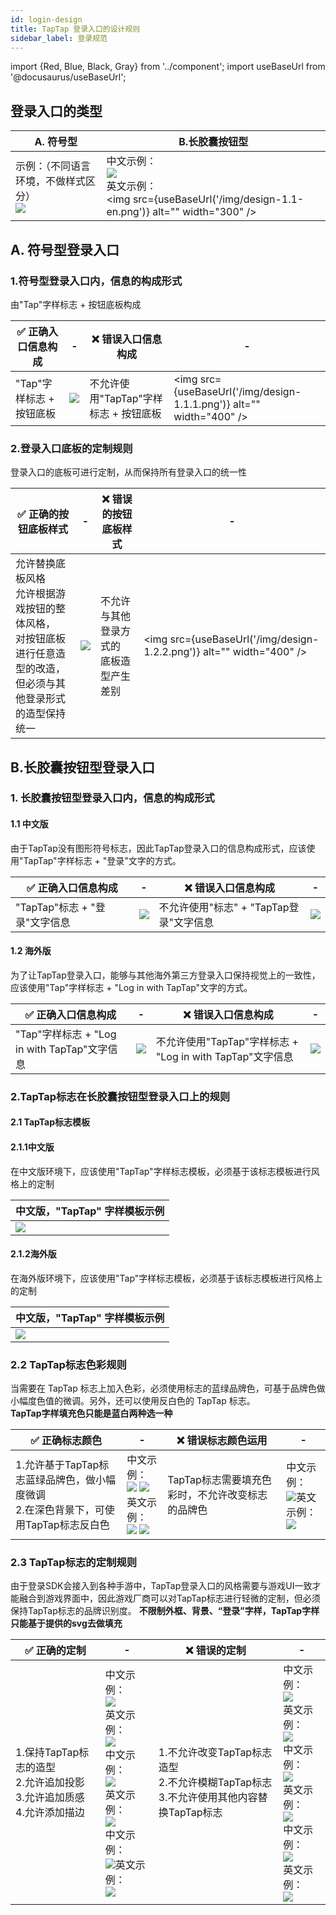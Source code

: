 ```yaml
---
id: login-design
title: TapTap 登录入口的设计规则
sidebar_label: 登录规范
---
```

import {Red, Blue, Black, Gray} from '../component';
import useBaseUrl from '@docusaurus/useBaseUrl';

## 登录入口的类型

A. 符号型| B.长胶囊按钮型 | 
| ------ | ------ |
| 示例：（不同语言环境，不做样式区分）<br/>![](/img/design-1.1.0.png)   |中文示例：<br/>![](/img/design-1.1.png)<br/> 英文示例：<br/> <img src={useBaseUrl('/img/design-1.1-en.png')} alt="" width="300" />|


## A. 符号型登录入口

### 1.符号型登录入口内，信息的构成形式
由"Tap"字样标志 + 按钮底板构成

✅ 正确入口信息构成 |- | ❌ 错误入口信息构成 | -|
| ------ | ------ |------ |------ |
| <Blue>"Tap"字样标志   +   按钮底板</Blue>   |![](/img/design-1.1.0.png) |<Red> 不允许使用"TapTap"字样标志  +  按钮底板 </Red>  |<img src={useBaseUrl('/img/design-1.1.1.png')} alt="" width="400" /> 



### 2.登录入口底板的定制规则
登录入口的底板可进行定制，从而保持所有登录入口的统一性

✅ 正确的按钮底板样式 |- | ❌ 错误的按钮底板样式 | -|
| ------ | ------ |------ |------ |
| <Blue>允许替换底板风格<br/>允许根据游戏按钮的整体风格，<br/>对按钮底板进行任意造型的改造，<br/>但必须与其他登录形式的造型保持统一</Blue>   |![](/img/design-1.2.1.png) |<Red> 不允许与其他登录方式的<br/>底板造型产生差别 </Red>  | <img src={useBaseUrl('/img/design-1.2.2.png')} alt="" width="400" />

## B.长胶囊按钮型登录入口
### 1. 长胶囊按钮型登录入口内，信息的构成形式

#### 1.1 中文版
由于TapTap没有图形符号标志，因此TapTap登录入口的信息构成形式，应该使用"TapTap"字样标志 + "登录"文字的方式。

✅ 正确入口信息构成 |- | ❌ 错误入口信息构成 | -|
| ------ | ------ |------ |------ |
| <Blue>"TapTap"标志   +   "登录"文字信息</Blue>   |![](/img/design-1.1.png) |<Red> 不允许使用"标志"  +  "TapTap登录"文字信息 </Red>  | ![](/img/design-1.2.png)

#### 1.2 海外版
为了让TapTap登录入口，能够与其他海外第三方登录入口保持视觉上的一致性，应该使用"Tap"字样标志 + "Log in with TapTap"文字的方式。

✅ 正确入口信息构成 |- | ❌ 错误入口信息构成 | -|
| ------ | ------ |------ |------ |
| <Blue>"Tap"字样标志   +   "Log in with TapTap"文字信息</Blue>   |![](/img/design-1.1-en.png) |<Red> 不允许使用"TapTap"字样标志  +  "Log in with TapTap"文字信息 </Red>  | ![](/img/design-1.2-en.png)






### 2.TapTap标志在长胶囊按钮型登录入口上的规则
#### 2.1 TapTap标志模板
#### 2.1.1中文版
在中文版环境下，应该使用"TapTap"字样标志模板，必须基于该标志模板进行风格上的定制

中文版，"TapTap" 字样模板示例|
| ------ | 
| ![](/img/design-2.1.11.png)   |

#### 2.1.2海外版
在海外版环境下，应该使用"Tap"字样标志模板，必须基于该标志模板进行风格上的定制

中文版，"TapTap" 字样模板示例|
| ------ | 
| ![](/img/design-2.1.12.png)   |

### 2.2 TapTap标志色彩规则
当需要在 TapTap 标志上加入色彩，必须使用标志的蓝绿品牌色，可基于品牌色做小幅度色值的微调。另外，还可以使用反白色的 TapTap 标志。  
**TapTap字样填充色只能是蓝白两种选一种**

✅ 正确标志颜色 |- | ❌ 错误标志颜色运用 | -|
| ------ | ------ |------ |------ |
| <Blue>1.允许基于TapTap标志蓝绿品牌色，做小幅度微调 <br/>2.在深色背景下，可使用TapTap标志反白色  </Blue>  |中文示例：<br/>![](/img/design-2.1.1.png) ![](/img/design-2.1.2.png) <br/>英文示例：<br/>![](/img/design-2.1.1-en.png) ![](/img/design-2.1.2-en.png)| <Red>TapTap标志需要填充色彩时，不允许改变标志的品牌色 </Red> | 中文示例：<br/>![](/img/design-2.1.3.png)英文示例：<br/>![](/img/design-2.1.3-en.png)

### 2.3 TapTap标志的定制规则
由于登录SDK会接入到各种手游中，TapTap登录入口的风格需要与游戏UI一致才能融合到游戏界面中，因此游戏厂商可以对TapTap标志进行轻微的定制，但必须保持TapTap标志的品牌识别度。 
**不限制外框、背景、“登录”字样，TapTap字样只能基于提供的svg去做填充**

✅ 正确的定制 |- | ❌ 错误的定制 | -|
| ------ | ------ |------ |------ |
| <Blue>1.保持TapTap标志的造型<br/>2.允许追加投影<br/>3.允许追加质感<br/>4.允许添加描边  </Blue> |中文示例：<br/>![](/img/design-2.2.1.png)<br/>英文示例：<br/>![](/img/design-2.2.1-en.png)<br/>中文示例：<br/> ![](/img/design-2.2.2.png)<br/>英文示例：<br/>![](/img/design-2.2.2-en.png)<br/>中文示例：<br/>![](/img/design-2.3.1.png)英文示例：<br/>![](/img/design-2.3.1-en.png)| <Red>1.不允许改变TapTap标志造型<br/>2.不允许模糊TapTap标志<br/>3.不允许使用其他内容替换TapTap标志 </Red> |中文示例：<br/> ![](/img/design-2.2.3.png)<br/>英文示例：<br/>![](/img/design-2.2.3-en.png)<br/>中文示例：<br/>![](/img/design-2.2.4.png)<br/>英文示例：<br/>![](/img/design-2.2.4-en.png)<br/>中文示例：<br/>![](/img/design-2.2.5.png)<br/>英文示例：<br/>![](/img/design-2.2.5-en.png)

<!-- <table>
<tbody>
	<tr>
	<th colSpan={2}>✅ 正确标志颜色</th>
	<th colSpan={2}>❌ 错误标志颜色运用 </th>
	</tr>
	<tr >
	<td><Blue>1.允许基于TapTap标志蓝绿品牌色，做小幅度微调 <br/>2.在深色背景下，可使用TapTap标志反白色  </Blue></td>
	<td><img src={useBaseUrl('/img/design-2.1.1.png')} alt="" /></td>
	<td><Red>TapTap标志需要填充色彩时，不允许改变标志的品牌色 </Red> </td>
	<td><img src={useBaseUrl('/img/design-2.1.3.png')} alt="" /></td>
	</tr>
</tbody>
</table> -->



